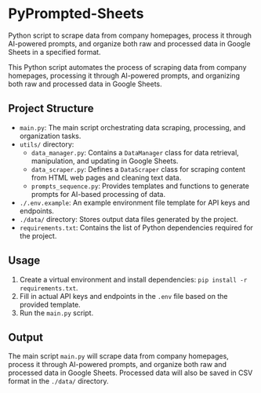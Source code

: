 # PyPrompted-Sheets
Python script to scrape data from company homepages, process it through AI-powered prompts, and organize both raw and processed data in Google Sheets in a specified format.

This Python script automates the process of scraping data from company homepages, processing it through AI-powered prompts, and organizing both raw and processed data in Google Sheets.

## Project Structure

- `main.py`: The main script orchestrating data scraping, processing, and organization tasks.
- `utils/` directory:
    - `data_manager.py`: Contains a `DataManager` class for data retrieval, manipulation, and updating in Google Sheets.
    - `data_scraper.py`: Defines a `DataScraper` class for scraping content from HTML web pages and cleaning text data.
    - `prompts_sequence.py`: Provides templates and functions to generate prompts for AI-based processing of data.
- `./.env.example`: An example environment file template for API keys and endpoints.
- `./data/` directory: Stores output data files generated by the project.
- `requirements.txt`: Contains the list of Python dependencies required for the project.

## Usage

1. Create a virtual environment and install dependencies: `pip install -r requirements.txt`.
2. Fill in actual API keys and endpoints in the `.env` file based on the provided template.
3. Run the `main.py` script.

## Output

The main script `main.py` will scrape data from company homepages, process it through AI-powered prompts, and organize both raw and processed data in Google Sheets. Processed data will also be saved in CSV format in the `./data/` directory.

